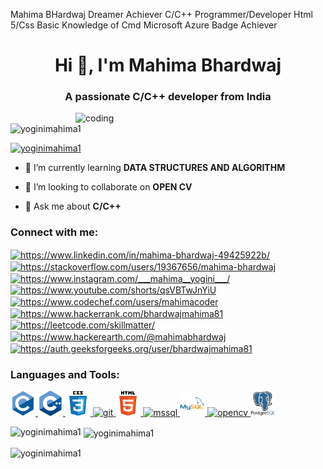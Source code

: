 Mahima BHardwaj
Dreamer Achiever 
C/C++ Programmer/Developer
Html 5/Css
Basic Knowledge of Cmd
Microsoft Azure Badge Achiever

<!---
YOGINIMAHIMA1/YOGINIMAHIMA1 is a ✨ special ✨ repository because its `README.md` (this file) appears on your GitHub profile.
You can click the Preview link to take a look at your changes.
--->
<h1 align="center">Hi 👋, I'm Mahima Bhardwaj</h1>
<h3 align="center">A passionate C/C++ developer from India</h3>
<img align="right" alt="coding" width="400" src="https://c.tenor.com/AlUkiGkR2j8AAAAM/new-game-ahagon-umiko-programming.gif">

<p align="left"> <img src="https://komarev.com/ghpvc/?username=yoginimahima1&label=Profile%20views&color=0e75b6&style=flat" alt="yoginimahima1" /> </p>

<p align="left"> <a href="https://github.com/ryo-ma/github-profile-trophy"><img src="https://github-profile-trophy.vercel.app/?username=yoginimahima1" alt="yoginimahima1" /></a> </p>

- 🌱 I’m currently learning **DATA STRUCTURES AND ALGORITHM**

- 👯 I’m looking to collaborate on **OPEN CV**

- 💬 Ask me about **C/C++**

<h3 align="left">Connect with me:</h3>
<p align="left">
<a href="https://linkedin.com/in/https://www.linkedin.com/in/mahima-bhardwaj-49425922b/" target="blank"><img align="center" src="https://raw.githubusercontent.com/rahuldkjain/github-profile-readme-generator/master/src/images/icons/Social/linked-in-alt.svg" alt="https://www.linkedin.com/in/mahima-bhardwaj-49425922b/" height="30" width="40" /></a>
<a href="https://stackoverflow.com/users/https://stackoverflow.com/users/19367656/mahima-bhardwaj" target="blank"><img align="center" src="https://raw.githubusercontent.com/rahuldkjain/github-profile-readme-generator/master/src/images/icons/Social/stack-overflow.svg" alt="https://stackoverflow.com/users/19367656/mahima-bhardwaj" height="30" width="40" /></a>
<a href="https://instagram.com/https://www.instagram.com/___mahima__yogini___/" target="blank"><img align="center" src="https://raw.githubusercontent.com/rahuldkjain/github-profile-readme-generator/master/src/images/icons/Social/instagram.svg" alt="https://www.instagram.com/___mahima__yogini___/" height="30" width="40" /></a>
<a href="https://youtube.com/channel/UCJ_p1MDvFuxUa_tONSJ6mPA" target="blank"><img align="center" src="https://raw.githubusercontent.com/rahuldkjain/github-profile-readme-generator/master/src/images/icons/Social/youtube.svg" alt="https://www.youtube.com/shorts/qsVBTwJnYiU" height="30" width="40" /></a>
<a href="https://www.codechef.com/users/https://www.codechef.com/users/mahimacoder" target="blank"><img align="center" src="https://cdn.jsdelivr.net/npm/simple-icons@3.1.0/icons/codechef.svg" alt="https://www.codechef.com/users/mahimacoder" height="30" width="40" /></a>
<a href="https://www.hackerrank.com/https://www.hackerrank.com/bhardwajmahima81" target="blank"><img align="center" src="https://raw.githubusercontent.com/rahuldkjain/github-profile-readme-generator/master/src/images/icons/Social/hackerrank.svg" alt="https://www.hackerrank.com/bhardwajmahima81" height="30" width="40" /></a>
<a href="https://www.leetcode.com/https://leetcode.com/skillmatter/" target="blank"><img align="center" src="https://raw.githubusercontent.com/rahuldkjain/github-profile-readme-generator/master/src/images/icons/Social/leet-code.svg" alt="https://leetcode.com/skillmatter/" height="30" width="40" /></a>
<a href="https://www.hackerearth.com/https://www.hackerearth.com/@mahimabhardwaj" target="blank"><img align="center" src="https://raw.githubusercontent.com/rahuldkjain/github-profile-readme-generator/master/src/images/icons/Social/hackerearth.svg" alt="https://www.hackerearth.com/@mahimabhardwaj" height="30" width="40" /></a>
<a href="https://auth.geeksforgeeks.org/user/https://auth.geeksforgeeks.org/user/bhardwajmahima81" target="blank"><img align="center" src="https://raw.githubusercontent.com/rahuldkjain/github-profile-readme-generator/master/src/images/icons/Social/geeks-for-geeks.svg" alt="https://auth.geeksforgeeks.org/user/bhardwajmahima81" height="30" width="40" /></a>
</p>

<h3 align="left">Languages and Tools:</h3>
<p align="left"> <a href="https://www.cprogramming.com/" target="_blank" rel="noreferrer"> <img src="https://raw.githubusercontent.com/devicons/devicon/master/icons/c/c-original.svg" alt="c" width="40" height="40"/> </a> <a href="https://www.w3schools.com/cpp/" target="_blank" rel="noreferrer"> <img src="https://raw.githubusercontent.com/devicons/devicon/master/icons/cplusplus/cplusplus-original.svg" alt="cplusplus" width="40" height="40"/> </a> <a href="https://www.w3schools.com/css/" target="_blank" rel="noreferrer"> <img src="https://raw.githubusercontent.com/devicons/devicon/master/icons/css3/css3-original-wordmark.svg" alt="css3" width="40" height="40"/> </a> <a href="https://git-scm.com/" target="_blank" rel="noreferrer"> <img src="https://www.vectorlogo.zone/logos/git-scm/git-scm-icon.svg" alt="git" width="40" height="40"/> </a> <a href="https://www.w3.org/html/" target="_blank" rel="noreferrer"> <img src="https://raw.githubusercontent.com/devicons/devicon/master/icons/html5/html5-original-wordmark.svg" alt="html5" width="40" height="40"/> </a> <a href="https://www.microsoft.com/en-us/sql-server" target="_blank" rel="noreferrer"> <img src="https://www.svgrepo.com/show/303229/microsoft-sql-server-logo.svg" alt="mssql" width="40" height="40"/> </a> <a href="https://www.mysql.com/" target="_blank" rel="noreferrer"> <img src="https://raw.githubusercontent.com/devicons/devicon/master/icons/mysql/mysql-original-wordmark.svg" alt="mysql" width="40" height="40"/> </a> <a href="https://opencv.org/" target="_blank" rel="noreferrer"> <img src="https://www.vectorlogo.zone/logos/opencv/opencv-icon.svg" alt="opencv" width="40" height="40"/> </a> <a href="https://www.postgresql.org" target="_blank" rel="noreferrer"> <img src="https://raw.githubusercontent.com/devicons/devicon/master/icons/postgresql/postgresql-original-wordmark.svg" alt="postgresql" width="40" height="40"/> </a> </p>

<p><img align="left" src="https://github-readme-stats.vercel.app/api/top-langs?username=yoginimahima1&show_icons=true&locale=en&layout=compact" alt="yoginimahima1" /></p>

<p>&nbsp;<img align="center" src="https://github-readme-stats.vercel.app/api?username=yoginimahima1&show_icons=true&locale=en" alt="yoginimahima1" /></p>

<p><img align="center" src="https://github-readme-streak-stats.herokuapp.com/?user=yoginimahima1&" alt="yoginimahima1" /></p>

